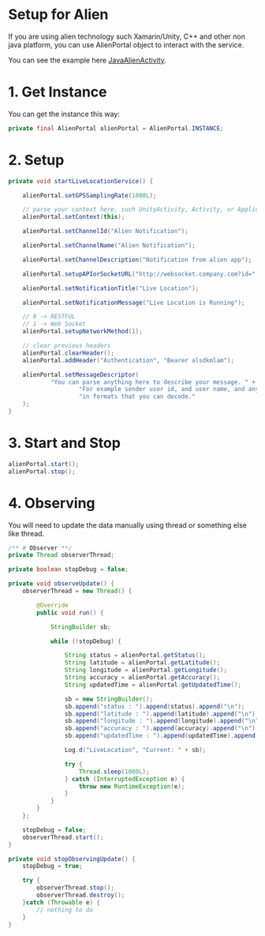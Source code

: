 # Setup for Alien
If you are using alien technology such Xamarin/Unity, C++ and other non java platform,
you can use AlienPortal object to interact with the service.

You can see the example here [JavaAlienActivity](..%2Fapp%2Fsrc%2Fmain%2Fjava%2Fcom%2Fsingularity_code%2Fgpstracker%2Factivity%2FJavaAlienActivity.java).

# 1. Get Instance
You can get the instance this way:
```java
private final AlienPortal alienPortal = AlienPortal.INSTANCE;
```

# 2. Setup
```java
private void startLiveLocationService() {

    alienPortal.setGPSSamplingRate(1000L);

    // parse your context here, such UnityActivity, Activity, or Application.
    alienPortal.setContext(this);

    alienPortal.setChannelId("Alien Notification");

    alienPortal.setChannelName("Alien Notification");

    alienPortal.setChannelDescription("Notification from alien app");

    alienPortal.setupAPIorSocketURL("http://websocket.company.com?id=" + "userID-" + (Math.random() * 100));

    alienPortal.setNotificationTitle("Live Location");

    alienPortal.setNotificationMessage("Live Location is Running");

    // 0 -> RESTFUL
    // 1 -> Web Socket
    alienPortal.setupNetworkMethod(1);

    // clear previous headers
    alienPortal.clearHeader();
    alienPortal.addHeader("Authentication", "Bearer alsdkmlam");

    alienPortal.setMessageDescriptor(
            "You can parse anything here to describe your message. " +
                    "For example sender user id, and user name, and anything, " +
                    "in formats that you can decode."
    );
}
```

# 3. Start and Stop
```java
alienPortal.start();
alienPortal.stop();
```

# 4. Observing
You will need to update the data manually using thread or something else like thread.
```java
/** # Observer **/
private Thread observerThread;

private boolean stopDebug = false;

private void observeUpdate() {
    observerThread = new Thread() {

        @Override
        public void run() {

            StringBuilder sb;

            while (!stopDebug) {

                String status = alienPortal.getStatus();
                String latitude = alienPortal.getLatitude();
                String longitude = alienPortal.getLongitude();
                String accuracy = alienPortal.getAccuracy();
                String updatedTime = alienPortal.getUpdatedTime();

                sb = new StringBuilder();
                sb.append("status : ").append(status).append("\n");
                sb.append("latitude : ").append(latitude).append("\n");
                sb.append("longitude : ").append(longitude).append("\n");
                sb.append("accuracy : ").append(accuracy).append("\n");
                sb.append("updatedTime : ").append(updatedTime).append("\n");

                Log.d("LiveLocation", "Current: " + sb);

                try {
                    Thread.sleep(1000L);
                } catch (InterruptedException e) {
                    throw new RuntimeException(e);
                }
            }
        }
    };

    stopDebug = false;
    observerThread.start();
}

private void stopObservingUpdate() {
    stopDebug = true;

    try {
        observerThread.stop();
        observerThread.destroy();
    }catch (Throwable e) {
        // nothing to do
    }
}
```
